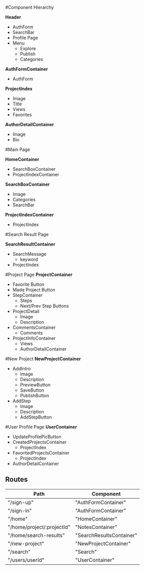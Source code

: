 #Component Hierarchy

**Header**
  * AuthForm
  * SearchBar
  * Profile Page
  * Menu
    * Explore
    * Publish
    * Categories

**AuthFormContainer**
  * AuthForm

**ProjectIndex**
  * Image
  * Title
  * Views
  * Favorites

**AuthorDetailContainer**
  * Image
  * Bio

#Main Page

**HomeContainer**
  * SearchBoxContainer
  * ProjectIndexContainer

**SearchBoxContainer**
  * Image
  * Categories
  * SearchBar

**ProjectIndexContainer**
  * ProjectIndex

#Search Result Page

**SearchResultContainer**
  * SearchMessage
    * keyword
  * ProjectIndex

#Project Page
**ProjectContainer**
  * Favorite Button
  * Made Project Button
  * StepContainer
      * Steps
      * Next/Prev Step Buttons
  * ProjectDetail
    * Image
    * Description
  * CommentsContainer
    * Comments
  * ProjectInfoContainer
    * Views
    * AuthorDetailContainer


#New Project
**NewProjectContainer**
  * AddIntro
    * Image
    * Description
    * PreviewButton
    * SaveButton
    * PublishButton
  * AddStep
    * Image
    * Description
    * AddStepButton

#User Profile Page
**UserContainer**
  * UpdateProfilePicButton
  * CreatedProjectsContainer
    * ProjectIndex
  * FavoritedProjectsContainer
    * ProjectIndex
  * AuthorDetailContainer


  ## Routes

  |Path   | Component   |
  |-------|-------------|
  | "/sign-up" | "AuthFormContainer" |
  | "/sign-in" | "AuthFormContainer" |
  | "/home" | "HomeContainer" |
  | "/home/project/:projectId" | "NotesContainer" |
  | "/home/search-results" | "SearchResultsContainer"
  | "/new-project" | "NewProjectContainer" |
  | "/search" | "Search" |
  | "/users/userId" | "UserContainer" |
